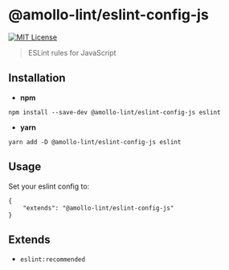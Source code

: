 # @amollo-lint/eslint-config-js

[![MIT License][license-image]][LICENSE] 

> ESLint rules for JavaScript

## Installation
- **npm**
```
npm install --save-dev @amollo-lint/eslint-config-js eslint
```

- **yarn**

```
yarn add -D @amollo-lint/eslint-config-js eslint
```

## Usage
Set your eslint config to:
```
{
    "extends": "@amollo-lint/eslint-config-js"
}
```

## Extends
- `eslint:recommended`


[license-image]: https://img.shields.io/npm/l/format-message.svg
[LICENSE]: https://github.com/format-message/format-message/blob/master/LICENSE-MIT
